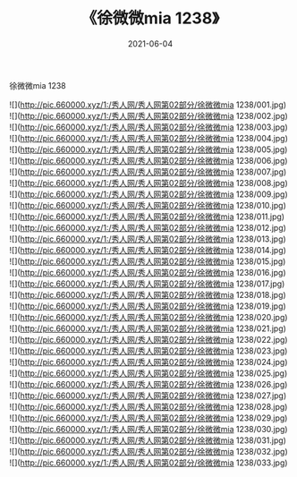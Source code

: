 ﻿---
layout: post
title:  《徐微微mia 1238》
date:   2021-06-04
img: http://pic.660000.xyz/1:/秀人网/秀人网第02部分/徐微微mia 1238/000.jpg
categories: [美女, 清纯, 唯美]
---

徐微微mia 1238

  ![](http://pic.660000.xyz/1:/秀人网/秀人网第02部分/徐微微mia 1238/001.jpg) <br> ![](http://pic.660000.xyz/1:/秀人网/秀人网第02部分/徐微微mia 1238/002.jpg) <br> ![](http://pic.660000.xyz/1:/秀人网/秀人网第02部分/徐微微mia 1238/003.jpg) <br> ![](http://pic.660000.xyz/1:/秀人网/秀人网第02部分/徐微微mia 1238/004.jpg) <br> ![](http://pic.660000.xyz/1:/秀人网/秀人网第02部分/徐微微mia 1238/005.jpg) <br> ![](http://pic.660000.xyz/1:/秀人网/秀人网第02部分/徐微微mia 1238/006.jpg) <br> ![](http://pic.660000.xyz/1:/秀人网/秀人网第02部分/徐微微mia 1238/007.jpg) <br> ![](http://pic.660000.xyz/1:/秀人网/秀人网第02部分/徐微微mia 1238/008.jpg) <br> ![](http://pic.660000.xyz/1:/秀人网/秀人网第02部分/徐微微mia 1238/009.jpg) <br> ![](http://pic.660000.xyz/1:/秀人网/秀人网第02部分/徐微微mia 1238/010.jpg) <br> ![](http://pic.660000.xyz/1:/秀人网/秀人网第02部分/徐微微mia 1238/011.jpg) <br> ![](http://pic.660000.xyz/1:/秀人网/秀人网第02部分/徐微微mia 1238/012.jpg) <br> ![](http://pic.660000.xyz/1:/秀人网/秀人网第02部分/徐微微mia 1238/013.jpg) <br> ![](http://pic.660000.xyz/1:/秀人网/秀人网第02部分/徐微微mia 1238/014.jpg) <br> ![](http://pic.660000.xyz/1:/秀人网/秀人网第02部分/徐微微mia 1238/015.jpg) <br> ![](http://pic.660000.xyz/1:/秀人网/秀人网第02部分/徐微微mia 1238/016.jpg) <br> ![](http://pic.660000.xyz/1:/秀人网/秀人网第02部分/徐微微mia 1238/017.jpg) <br> ![](http://pic.660000.xyz/1:/秀人网/秀人网第02部分/徐微微mia 1238/018.jpg) <br> ![](http://pic.660000.xyz/1:/秀人网/秀人网第02部分/徐微微mia 1238/019.jpg) <br> ![](http://pic.660000.xyz/1:/秀人网/秀人网第02部分/徐微微mia 1238/020.jpg) <br> ![](http://pic.660000.xyz/1:/秀人网/秀人网第02部分/徐微微mia 1238/021.jpg) <br> ![](http://pic.660000.xyz/1:/秀人网/秀人网第02部分/徐微微mia 1238/022.jpg) <br> ![](http://pic.660000.xyz/1:/秀人网/秀人网第02部分/徐微微mia 1238/023.jpg) <br> ![](http://pic.660000.xyz/1:/秀人网/秀人网第02部分/徐微微mia 1238/024.jpg) <br> ![](http://pic.660000.xyz/1:/秀人网/秀人网第02部分/徐微微mia 1238/025.jpg) <br> ![](http://pic.660000.xyz/1:/秀人网/秀人网第02部分/徐微微mia 1238/026.jpg) <br> ![](http://pic.660000.xyz/1:/秀人网/秀人网第02部分/徐微微mia 1238/027.jpg) <br> ![](http://pic.660000.xyz/1:/秀人网/秀人网第02部分/徐微微mia 1238/028.jpg) <br> ![](http://pic.660000.xyz/1:/秀人网/秀人网第02部分/徐微微mia 1238/029.jpg) <br> ![](http://pic.660000.xyz/1:/秀人网/秀人网第02部分/徐微微mia 1238/030.jpg) <br> ![](http://pic.660000.xyz/1:/秀人网/秀人网第02部分/徐微微mia 1238/031.jpg) <br> ![](http://pic.660000.xyz/1:/秀人网/秀人网第02部分/徐微微mia 1238/032.jpg) <br> ![](http://pic.660000.xyz/1:/秀人网/秀人网第02部分/徐微微mia 1238/033.jpg) <br>